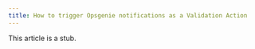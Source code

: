 ```yaml
---
title: How to trigger Opsgenie notifications as a Validation Action
---
```


This article is a stub.
